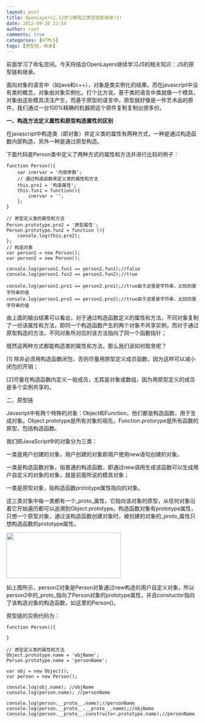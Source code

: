 ```yaml
---
layout: post
title: OpenLayers2.12学习教程之原型链和继承(1)
date: 2012-09-28 22:54
author: root
comments: true
categories: [HTML5]
tags: [原型链，继承]
---
```

前面学习了命名空间。今天将结合OpenLayers继续学习JS的相关知识：JS的原型链和继承。

面向对象的语言中（如java和c++），对象是类实例化的结果。而在javascript中没有类的概念，对象由对象实例化。打个比方说，基于类的语言中类就像一个模具，对象由这些模具浇注产生，而基于原型的语言中，原型就好像是一件艺术品的原件，我们通过一台100%精确的机器把这个原件复制复制出很多份。

<strong>一、构造方法定义属性和原型构造属性的区别</strong>

在javascript中构造类（即对象）并定义类的属性有两种方式，一种是通过构造函数内部构造，另外一种是通过原型构造。

下面代码是Person类中定义了两种方式的属性和方法并进行比较的例子：
```
function Person(){
    var inervar = '内部参数';
    // 通过构造函数来定义类的属性和方法
    this.pro1 = '构造属性';
    this.fun1 = function(){
        inervar = '';
    };
}

// 原型定义类的属性和方法
Person.prototype.pro2 = '原型属性';
Person.prototype.fun2 = function (){
    console.log(this.pro2);
};
// 构造对象
var person1 = new Person();
var person2 = new Person();

console.log(person1.fun1 == person2.fun1);//false
console.log(person1.fun2 == person2.fun2);//true

console.log(person1.pro1 == person2.pro1);//true由于这里是字符串，比较的是字符串的值
console.log(person1.pro2 == person2.pro2);//true由于这里是字符串，比较的是字符串的值

```

由上面的输出结果可以看出，对于通过构造函数定义的属性和方法，不同对象复制了一份该属性和方法，即同一个构造函数产生的两个对象不共享实例，而对于通过原型构造的方法，不同对象所对应的该方法指向了同一个函数指针；

既然这两种方式都能构造类的属性和方法，那么我们该如何取舍呢？

[1] 除非必须用构造函数闭包，否则尽量用原型定义成员函数，因为这样可以减小闭包的开销；

[2]尽量在构造函数内定义一般成员，尤其是对象或数组，因为用原型定义的成员是多个实例共享的。

二、原型链

Javasript中有两个特殊的对象：Object和Function，他们都是构造函数，用于生成对象。Object.prototype是所有对象的祖先，Function.protorype是所有函数的原型，包括构造函数。

我们把JavaScript中的对象分为三类：

一类是用户创建的对象，用户创建的对象即用户使用new语句创建的对象。

一类是构造函数对象，指普通的构造函数，即通过new调用生成该函数可以生成用户自定义的对象的对象，就是前面所说的模具对象；

一类是原型对象，指构造函数prototype属性指向的对象。

这三类对象中每一类都有一个_proto_属性，它指向该对象的原型，从任何对象沿着它开始遍历都可以追溯到Object.prototype。构造函数对象有prototype属性，只想一个原型对象，通过该构造函数创建对象时，被创建的对象的_proto_属性只想构造函数的prototype属性。

<a href="http://www.gisthink.com/blog/guoguogis/wp-content/uploads/2012/09/11.png"><img class="alignnone size-medium wp-image-426" title="1" src="http://www.gisthink.com/blog/guoguogis/wp-content/uploads/2012/09/11-300x119.png" alt="" width="300" height="119" /></a>

如上图所示，person2对象是Person对象通过new构造的用户自定义对象，所以person2中的_proto_指向了Person对象的prototype属性，并且constuctor指向了该构造对象的构造函数，如这里的Person()。

原型链的实例代码为：

```
function Person(){

}

// 原型定义类的属性和方法
Object.prototype.name = 'objName';
Person.prototype.name = 'personName';

var obj = new Object();
var person = new Person();

console.log(obj.name); //objName
console.log(person.name); //personName

console.log(person.__proto__.name);//personName
console.log(person.__proto__.__proto__.name);//objName
console.log(person.__proto__.constructor.prototype.name);//personName
```

